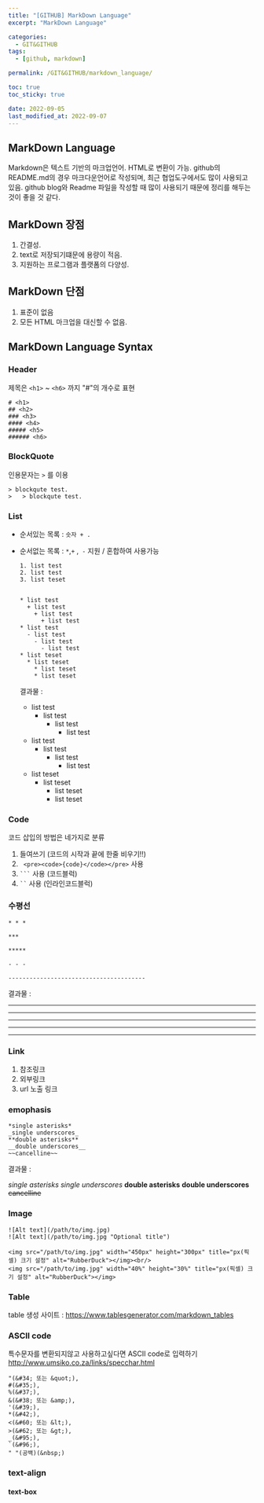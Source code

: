 ```yaml
---
title: "[GITHUB] MarkDown Language"
excerpt: "MarkDown Language"

categories:
  - GIT&GITHUB
tags:
  - [github, markdown]

permalink: /GIT&GITHUB/markdown_language/

toc: true
toc_sticky: true

date: 2022-09-05
last_modified_at: 2022-09-07
---
```


##  MarkDown Language
<p>Markdown은 텍스트 기반의 마크업언어.
HTML로 변환이 가능.
github의 README.md의 경우 마크다운언어로 작성되며, 최근 협업도구에서도 많이 사용되고 있음. 
github blog와 Readme 파일을 작성할 때 많이 사용되기 때문에 정리를 해두는 것이 좋을 것 같다.
</p>

##  MarkDown 장점 
<ol>
  <li>간결성.</li>
  <li>text로 저장되기떄문에 용량이 적음.</li>
  <li>지원하는 프로그램과 플랫폼의 다양성.</li>
</ol>

##  MarkDown 단점  
<ol>
  <li>표준이 없음</li>
  <li>모든 HTML 마크업을 대신할 수 없음.</li>
</ol>


##  MarkDown Language Syntax

### Header
 제목은 ```<h1>``` ~ ```<h6>``` 까지 "#"의 개수로 표현

    # <h1> 
    ## <h2>
    ### <h3>
    #### <h4>
    ##### <h5>
    ###### <h6>     


###  BlockQuote
   인용문자는 ```>``` 를 이용
    
    > blockqute test.
    >	> blockqute test.

###  List
  - 순서있는 목록 : ```숫자 + .``` 
  - 순서없는 목록 : ```*```,```+``` ,``` -``` 지원 / 혼합하여 사용가능  

        1. list test
        2. list test
        3. list teset


        * list test
          + list test
            + list test
              + list test
        * list test
          - list test
            - list test
              - list test
        * list teset
          * list teset
            * list teset
            * list teset


    결과물 :
    * list test
      + list test
        + list test
          + list test
    * list test
      - list test
        - list test
          - list test
    * list teset
      * list teset
        * list teset
        * list teset


###  Code  
  코드 삽입의 방법은 네가지로 분류 
  1. 들여쓰기 (코드의 시작과 끝에 한줄 비우기!!)
  2. ` <pre><code>{code}</code></pre>` 사용
  3. ` ``` ` 사용 (코드블럭)
  4. ` `` ` 사용 (인라인코드블럭)



###  수평선 
   
    * * *

    ***

    *****

    - - -

    ---------------------------------------

  결과물 :
  * * *

  ***

  *****

  - - -

  ---------------------------------------

###  Link
  
  1. 참조링크 
  2. 외부링크
  3. url 노출 링크


###  emophasis

    *single asterisks*
    _single underscores_
    **double asterisks**
    __double underscores__
    ~~cancelline~~
      
  결과물 :

  *single asterisks*
  _single underscores_
  **double asterisks**
  __double underscores__
  ~~cancelline~~


###  Image
   
    ![Alt text](/path/to/img.jpg)
    ![Alt text](/path/to/img.jpg "Optional title")

    <img src="/path/to/img.jpg" width="450px" height="300px" title="px(픽셀) 크기 설정" alt="RubberDuck"></img><br/>
    <img src="/path/to/img.jpg" width="40%" height="30%" title="px(픽셀) 크기 설정" alt="RubberDuck"></img>
     


###  Table

  table 생성 사이트 : https://www.tablesgenerator.com/markdown_tables


###  ASCII code 
  특수문자를 변환되지않고 사용하고싶다면 ASCII code로 입력하기 
  http://www.umsiko.co.za/links/specchar.html

    "(&#34; 또는 &quot;),
    #(&#35;),
    %(&#37;),
    &(&#38; 또는 &amp;),
    '(&#39;),
    *(&#42;),
    <(&#60; 또는 &lt;),
    >(&#62; 또는 &gt;),
    _(&#95;),
    `(&#96;),
    " "(공백)(&nbsp;)


### text-align 

####  text-box
